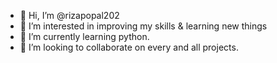 - 👋 Hi, I’m @rizapopal202
- 👀 I’m interested in improving my skills & learning new things
- 🌱 I’m currently learning python.
- 💞️ I’m looking to collaborate on every and all projects.

<!---
rizapopal202/rizapopal202 is a ✨ special ✨ repository because its `README.md` (this file) appears on your GitHub profile.
You can click the Preview link to take a look at your changes.
--->
